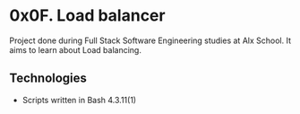 # 0x0F. Load balancer

Project done during Full Stack Software Engineering studies at Alx School. It aims to learn about Load balancing.

## Technologies

* Scripts written in Bash 4.3.11(1)

